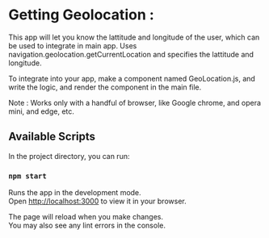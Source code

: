 # Getting Geolocation : 

This app will let you know the lattitude and longitude of the user, which can be used to integrate in main app. 
Uses navigation.geolocation.getCurrentLocation and specifies the lattitude and longitude.

To integrate into your app, make a component named GeoLocation.js, and write the logic, and render the component in the main file. 

Note : Works only with a handful of browser, like Google chrome, and opera mini, and edge, etc. 


## Available Scripts

In the project directory, you can run:

### `npm start`

Runs the app in the development mode.\
Open [http://localhost:3000](http://localhost:3000) to view it in your browser.

The page will reload when you make changes.\
You may also see any lint errors in the console.
